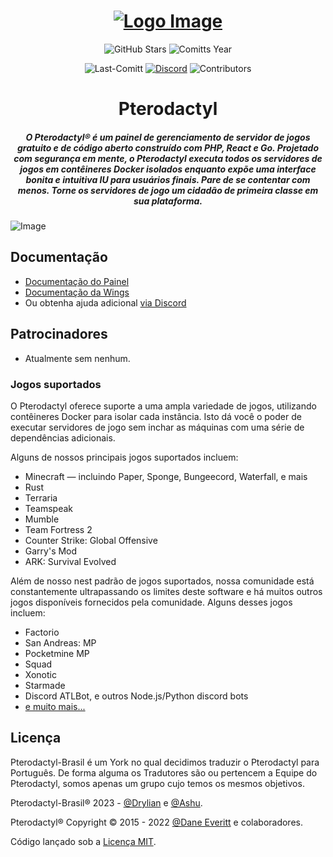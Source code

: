<div align="center">

# [![Logo Image](https://cdn.pterodactyl.io/logos/new/pterodactyl_logo.png)](https://pterodactyl.io)

![GitHub Stars](https://img.shields.io/github/stars/Next-Panel/Pterodactyl-BR?colorA=302D41&colorB=f9e2af&style=for-the-badge)
![Comitts Year](https://img.shields.io/github/commit-activity/y/Next-Panel/Pterodactyl-BR?colorA=302D41&colorB=f9e2af&style=for-the-badge)
<!--
![Version](https://img.shields.io/github/v/release/Next-Panel/Pterodactyl-BR?colorA=302D41&colorB=f9e2af&style=for-the-badge)
-->

![Last-Comitt](https://img.shields.io/github/last-commit/Next-Panel/Pterodactyl-BR?style=for-the-badge&colorA=302D41&colorB=b4befe)
[![Discord](https://img.shields.io/discord/1053464120311173172?style=for-the-badge&colorA=302D41&colorB=b4befe)](https://discord.gg/68k7wDGjYc)
![Contributors](https://img.shields.io/github/contributors-anon/Next-Panel/Pterodactyl-BR?style=for-the-badge&colorA=302D41&colorB=b4befe)
<!--
![Downloads - Total](https://img.shields.io/github/downloads/Next-Panel/Pterodactyl-BR/total?style=for-the-badge&colorA=302D41&colorB=b4befe)
![Downloads - Latest](https://img.shields.io/github/downloads/Next-Panel/Pterodactyl-BR/latest/total?style=for-the-badge&colorA=302D41&colorB=b4befe)

[![CodeFactor](https://www.codefactor.io/repository/github/next-panel/Pterodactyl-br/badge?style=for-the-badge&colorA=302D41&colorB=b4befe)](https://www.codefactor.io/repository/github/next-panel/jexactyl-br)
-->

</div>
<h1 align="center">Pterodactyl</h1>
<h5 align="center">
    <strong>
        O Pterodactyl® é um painel de gerenciamento de servidor de jogos gratuito e de código aberto construído com PHP, React e Go. Projetado com segurança
        em mente, o Pterodactyl executa todos os servidores de jogos em contêineres Docker isolados enquanto expõe uma interface bonita e intuitiva
        IU para usuários finais.
        Pare de se contentar com menos. Torne os servidores de jogo um cidadão de primeira classe em sua plataforma.
    </strong>
</h5>

![Image](https://cdn.pterodactyl.io/site-assets/pterodactyl_v1_demo.gif)

## Documentação

* [Documentação do Painel](https://nextpanel.com.br/docs/Pterodactyl/intro)
* [Documentação da Wings](https://nextpanel.com.br/docs/Pterodactyl/Wings/Instala%C3%A7%C3%A3o)
* Ou obtenha ajuda adicional [via Discord](https://discord.gg/68k7wDGjYc)

## Patrocinadores

* Atualmente sem nenhum.

### Jogos suportados

O Pterodactyl oferece suporte a uma ampla variedade de jogos, utilizando contêineres Docker para isolar cada instância. Isto dá
você o poder de executar servidores de jogo sem inchar as máquinas com uma série de dependências adicionais.

Alguns de nossos principais jogos suportados incluem:

* Minecraft — incluindo Paper, Sponge, Bungeecord, Waterfall, e mais
* Rust
* Terraria
* Teamspeak
* Mumble
* Team Fortress 2
* Counter Strike: Global Offensive
* Garry's Mod
* ARK: Survival Evolved

Além de nosso nest padrão de jogos suportados, nossa comunidade está constantemente ultrapassando os limites deste software
e há muitos outros jogos disponíveis fornecidos pela comunidade. Alguns desses jogos incluem:

* Factorio
* San Andreas: MP
* Pocketmine MP
* Squad
* Xonotic
* Starmade
* Discord ATLBot, e outros Node.js/Python discord bots
* [e muito mais...](https://github.com/parkervcp/eggs)

## Licença

Pterodactyl-Brasil é um York no qual decidimos traduzir o Pterodactyl para Português. De forma alguma os Tradutores são ou pertencem a Equipe do Pterodactyl, somos apenas um grupo cujo temos os mesmos objetivos.

Pterodactyl-Brasil® 2023 - [@Drylian](https://github.com/drylian) e [@Ashu](https://github.com/Ashu11-A/).

Pterodactyl® Copyright © 2015 - 2022 [@Dane Everitt](https://github.com/DaneEveritt) e colaboradores.

Código lançado sob a [Licença MIT](./LICENSE.md).
